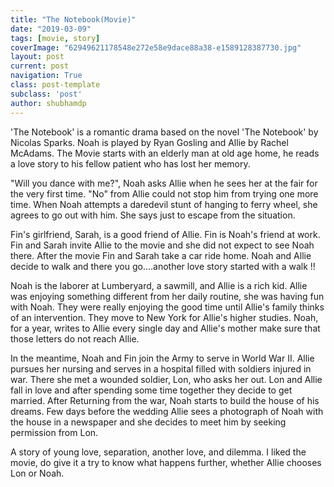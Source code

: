 ```yaml
---
title: "The Notebook(Movie)"
date: "2019-03-09"
tags: [movie, story]
coverImage: "62949621178548e272e58e9dace88a38-e1589128387730.jpg"
layout: post
current: post
navigation: True
class: post-template
subclass: 'post'
author: shubhamdp
---
```


'The Notebook' is a romantic drama based on the novel 'The Notebook' by Nicolas Sparks. Noah is played by Ryan Gosling and Allie by Rachel McAdams. The Movie starts with an elderly man at old age home, he reads a love story to his fellow patient who has lost her memory.

"Will you dance with me?", Noah asks Allie when he sees her at the fair for the very first time. "No" from Allie could not stop him from trying one more time. When Noah attempts a daredevil stunt of hanging to ferry wheel, she agrees to go out with him. She says just to escape from the situation.

Fin's girlfriend, Sarah, is a good friend of Allie. Fin is Noah's friend at work. Fin and Sarah invite Allie to the movie and she did not expect to see Noah there. After the movie Fin and Sarah take a car ride home. Noah and Allie decide to walk and there you go....another love story started with a walk !!

Noah is the laborer at Lumberyard, a sawmill, and Allie is a rich kid. Allie was enjoying something different from her daily routine, she was having fun with Noah. They were really enjoying the good time until Allie's family thinks of an intervention. They move to New York for Allie's higher studies. Noah, for a year, writes to Allie every single day and Allie's mother make sure that those letters do not reach Allie.

In the meantime, Noah and Fin join the Army to serve in World War II. Allie pursues her nursing and serves in a hospital filled with soldiers injured in war. There she met a wounded soldier, Lon, who asks her out. Lon and Allie fall in love and after spending some time together they decide to get married. After Returning from the war, Noah starts to build the house of his dreams. Few days before the wedding Allie sees a photograph of Noah with the house in a newspaper and she decides to meet him by seeking permission from Lon.

A story of young love, separation, another love, and dilemma. I liked the movie, do give it a try to know what happens further, whether Allie chooses Lon or Noah.
